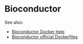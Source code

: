 # Bioconductor

See also:

- [Bioconductor Docker help](https://www.bioconductor.org/help/docker/)
- [Bioconductor official Dockerfiles](https://github.com/Bioconductor/bioconductor_docker)
